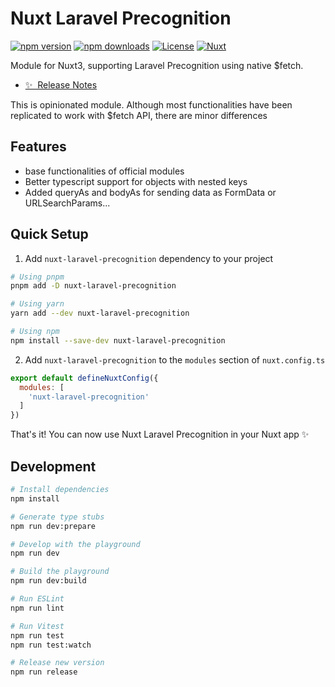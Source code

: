 <!--
Get your module up and running quickly.

Find and replace all on all files (CMD+SHIFT+F):
- Name: Nuxt Laravel Precognition
- Package name: nuxt-laravel-precognition
- Description: Module for Nuxt3, supporting Laravel Precognition
-->

# Nuxt Laravel Precognition

[![npm version][npm-version-src]][npm-version-href]
[![npm downloads][npm-downloads-src]][npm-downloads-href]
[![License][license-src]][license-href]
[![Nuxt][nuxt-src]][nuxt-href]

Module for Nuxt3, supporting Laravel Precognition using native $fetch.

- [✨ &nbsp;Release Notes](/CHANGELOG.md)
<!-- - [🏀 Online playground](https://stackblitz.com/github/your-org/nuxt-laravel-precognition?file=playground%2Fapp.vue) -->
<!-- - [📖 &nbsp;Documentation](https://example.com) -->

This is opinionated module. Although most functionalities have been replicated to work with $fetch API, there are minor differences
## Features

<!-- Highlight some of the features your module provide here -->
- base functionalities of official modules
- Better typescript support for objects with nested keys
- Added queryAs and bodyAs for sending data as FormData or URLSearchParams...

## Quick Setup

1. Add `nuxt-laravel-precognition` dependency to your project

```bash
# Using pnpm
pnpm add -D nuxt-laravel-precognition

# Using yarn
yarn add --dev nuxt-laravel-precognition

# Using npm
npm install --save-dev nuxt-laravel-precognition
```

2. Add `nuxt-laravel-precognition` to the `modules` section of `nuxt.config.ts`

```js
export default defineNuxtConfig({
  modules: [
    'nuxt-laravel-precognition'
  ]
})
```

That's it! You can now use Nuxt Laravel Precognition in your Nuxt app ✨

## Development

```bash
# Install dependencies
npm install

# Generate type stubs
npm run dev:prepare

# Develop with the playground
npm run dev

# Build the playground
npm run dev:build

# Run ESLint
npm run lint

# Run Vitest
npm run test
npm run test:watch

# Release new version
npm run release
```

<!-- Badges -->
[npm-version-src]: https://img.shields.io/npm/v/nuxt-laravel-precognition/latest.svg?style=flat&colorA=18181B&colorB=28CF8D
[npm-version-href]: https://npmjs.com/package/nuxt-laravel-precognition

[npm-downloads-src]: https://img.shields.io/npm/dm/nuxt-laravel-precognition.svg?style=flat&colorA=18181B&colorB=28CF8D
[npm-downloads-href]: https://npmjs.com/package/nuxt-laravel-precognition

[license-src]: https://img.shields.io/npm/l/nuxt-laravel-precognition.svg?style=flat&colorA=18181B&colorB=28CF8D
[license-href]: https://npmjs.com/package/nuxt-laravel-precognition

[nuxt-src]: https://img.shields.io/badge/Nuxt-18181B?logo=nuxt.js
[nuxt-href]: https://nuxt.com
